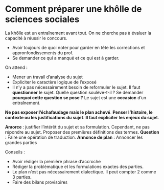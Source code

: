 
# Comment préparer une khôlle de sciences sociales 

La khôlle est un entraînement avant tout. On ne cherche pas à évaluer la capacité à réussir le concours. 

- Avoir toujours de quoi noter pour garder en tête les corrections et appronfondissements du prof.
- Se demander ce qui a manqué et ce qui est à garder.

On attend : 

- Mener un travail d’analyse du sujet 
- Expliciter le caractère logique de l’exposé 
- Il n’y a pas nécessairement besoin de reformuler le sujet. Il faut **questionner** le sujet. Quelle question soulève-t-il ? Se demander **pourquoi cette question se pose ?** Le sujet est une **occasion** d’un entraînement.

**Ne pas exposer l’échafaudage mais le plan achevé**.
**Penser l’histoire, le contexte ou les justifications du sujet**. 
**Il faut expliciter les enjeux du sujet**.

**Amorce** : justifier l’intérêt du sujet et sa formulation. Cependant, ne pas répondre au sujet. Proposer des premières définitions des termes.
**Question** : Faire une opération de traduction.
**Annonce de plan** : Annoncer les grandes parties 

Conseils : 

- Avoir rédiger la première phrase d’accroche 
- Rédiger la problématique et les formulations exactes des parties.
- Le plan n’est pas nécessairement dialectique. Il peut compter 2 comme 3 parties.
- Faire des bilans provisoires 

